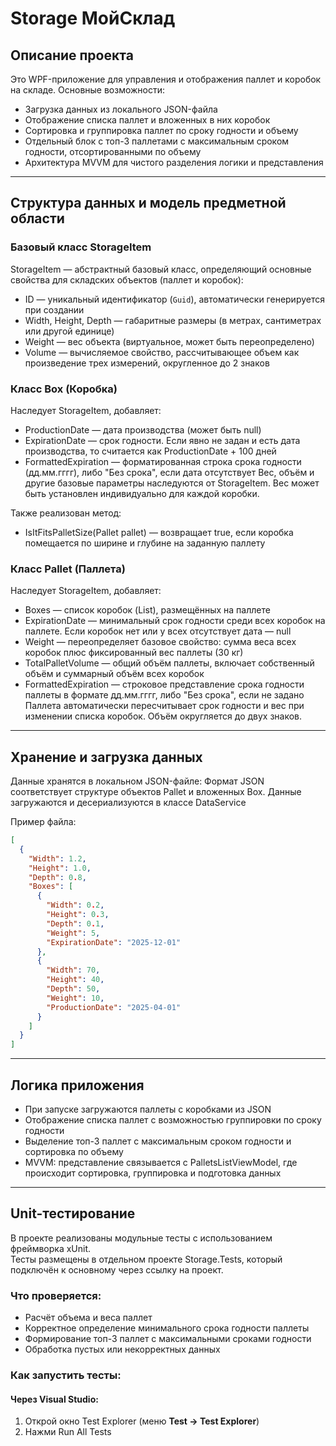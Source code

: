 # Storage МойСклад

## Описание проекта

Это WPF-приложение для управления и отображения паллет и коробок на складе. Основные возможности:

- Загрузка данных из локального JSON-файла
- Отображение списка паллет и вложенных в них коробок
- Сортировка и группировка паллет по сроку годности и объему
- Отдельный блок с топ-3 паллетами с максимальным сроком годности, отсортированными по объему
- Архитектура MVVM для чистого разделения логики и представления

---

## Структура данных и модель предметной области

### Базовый класс StorageItem

StorageItem — абстрактный базовый класс, определяющий основные свойства для складских объектов (паллет и коробок):

- ID — уникальный идентификатор (`Guid`), автоматически генерируется при создании
- Width, Height, Depth — габаритные размеры (в метрах, сантиметрах или другой единице)
- Weight — вес объекта (виртуальное, может быть переопределено)
- Volume — вычисляемое свойство, рассчитывающее объем как произведение трех измерений, округленное до 2 знаков

### Класс Box (Коробка)

Наследует StorageItem, добавляет:

- ProductionDate — дата производства (может быть null)
- ExpirationDate — срок годности. Если явно не задан и есть дата производства, то считается как ProductionDate + 100 дней
- FormattedExpiration — форматированная строка срока годности (дд.мм.гггг), либо "Без срока", если дата отсутствует
Вес, объём и другие базовые параметры наследуются от StorageItem. Вес может быть установлен индивидуально для каждой коробки.

Также реализован метод:
 - IsItFitsPalletSize(Pallet pallet) — возвращает true, если коробка помещается по ширине и глубине на заданную паллету

### Класс Pallet (Паллета)

Наследует StorageItem, добавляет:

 - Boxes — список коробок (List<Box>), размещённых на паллете
 - ExpirationDate — минимальный срок годности среди всех коробок на паллете. Если коробок нет или у всех отсутствует дата — null
 - Weight — переопределяет базовое свойство: сумма веса всех коробок плюс фиксированный вес паллеты (30 кг)
 - TotalPalletVolume — общий объём паллеты, включает собственный объём и суммарный объём всех коробок
 - FormattedExpiration — строковое представление срока годности паллеты в формате дд.мм.гггг, либо "Без срока", если не задано
Паллета автоматически пересчитывает срок годности и вес при изменении списка коробок. Объём округляется до двух знаков.
---

## Хранение и загрузка данных

Данные хранятся в локальном JSON-файле:
Формат JSON соответствует структуре объектов Pallet и вложенных Box.
Данные загружаются и десериализуются в классе DataService

Пример файла:

```json
[
  {
    "Width": 1.2,
    "Height": 1.0,
    "Depth": 0.8,
    "Boxes": [
      {
        "Width": 0.2,
        "Height": 0.3,
        "Depth": 0.1,
        "Weight": 5,
        "ExpirationDate": "2025-12-01"
      },
      {
        "Width": 70,
        "Height": 40,
        "Depth": 50,
        "Weight": 10,
        "ProductionDate": "2025-04-01"
      }
    ]
  }
]
```
---
## Логика приложения
 - При запуске загружаются паллеты с коробками из JSON
 - Отображение списка паллет с возможностью группировки по сроку годности
 - Выделение топ-3 паллет с максимальным сроком годности и сортировка по объему
 - MVVM: представление связывается с PalletsListViewModel, где происходит сортировка, группировка и подготовка данных
---
##  Unit-тестирование
В проекте реализованы модульные тесты с использованием фреймворка xUnit.  
Тесты размещены в отдельном проекте Storage.Tests, который подключён к основному через ссылку на проект.

###  Что проверяется:
- Расчёт объема и веса паллет
- Корректное определение минимального срока годности паллеты
- Формирование топ-3 паллет с максимальными сроками годности
- Обработка пустых или некорректных данных

###  Как запустить тесты:
#### Через Visual Studio:
1. Открой окно Test Explorer (меню **Test → Test Explorer**)
2. Нажми Run All Tests
